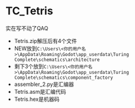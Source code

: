 # TC_Tetris
实在写不动了QAQ
* Tetris.zip解压后有4个文件
* NEW放到`C:\Users\<你的用户名>\AppData\Roaming\Godot\app_userdata\Turing Complete\schematics\architecture`
* 剩下3个放到`C:\Users\<你的用户名>\AppData\Roaming\Godot\app_userdata\Turing Complete\schematics\component_factory`
* assembler_2.py是汇编器
* Tetris.asm是汇编代码
* Tetris.hex是机器码
